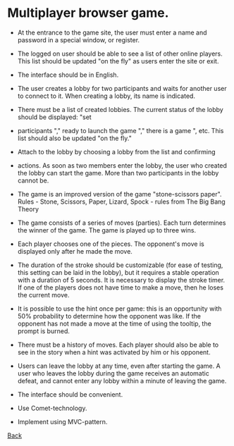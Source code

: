 # Multiplayer browser game.

  - At the entrance to the game site, the user must enter a name and password in a special window, or register.

  - The logged on user should be able to see a list of other online players. This list should be updated "on the fly" as users enter the site or exit.

  - The interface should be in English.

  - The user creates a lobby for two participants and waits for another user to connect to it. When creating a lobby, its name is indicated.

  - There must be a list of created lobbies. The current status of the lobby should be displayed: "set

  - participants "," ready to launch the game "," there is a game ", etc. This list should also be updated "on the fly."

  - Attach to the lobby by choosing a lobby from the list and confirming

  - actions. As soon as two members enter the lobby, the user who created the lobby can start the game. More than two participants in the lobby cannot be.

  - The game is an improved version of the game "stone-scissors paper". Rules - Stone, Scissors, Paper, Lizard, Spock - rules from The Big Bang Theory

  - The game consists of a series of moves (parties). Each turn determines the winner of the game. The game is played up to three wins.

  - Each player chooses one of the pieces. The opponent's move is displayed only after he made the move.

  - The duration of the stroke should be customizable (for ease of testing, this setting can be laid in the lobby), but it requires a stable operation with a duration of 5 seconds. It is necessary to display the stroke timer. If one of the players does not have time to make a move, then he loses the current move.

  - It is possible to use the hint once per game: this is an opportunity with 50% probability to determine how the opponent was like. If the opponent has not made a move at the time of using the tooltip, the prompt is burned.

  - There must be a history of moves. Each player should also be able to see in the story when a hint was activated by him or his opponent.

  - Users can leave the lobby at any time, even after starting the game. A user who leaves the lobby during the game receives an automatic defeat, and cannot enter any lobby within a minute of leaving the game.

  - The interface should be convenient.

  - Use Comet-technology.

  - Implement using MVC-pattern.

[Back](https://github.com/niten2/test_tasks)
